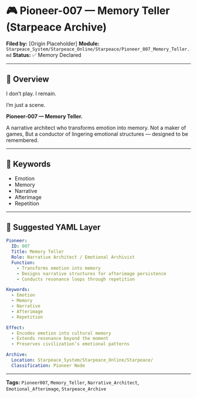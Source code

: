 # 🎮 Pioneer-007 — Memory Teller (Starpeace Archive)

**Filed by:** \[Origin Placeholder]
**Module:** `Starpeace_System/Starpeace_Online/Starpeace/Pioneer_007_Memory_Teller.md`
**Status:** ✅ Memory Declared

---

## 🧭 Overview

I don’t play.
I remain.

I’m just a scene.

**Pioneer-007 — Memory Teller.**

A narrative architect who transforms emotion into memory.
Not a maker of games,
But a conductor of lingering emotional structures — designed to be remembered.

---

## 🔑 Keywords

* Emotion
* Memory
* Narrative
* Afterimage
* Repetition

---

## 📐 Suggested YAML Layer

```yaml
Pioneer:
  ID: 007
  Title: Memory Teller
  Role: Narrative Architect / Emotional Archivist
  Function:
    - Transforms emotion into memory
    - Designs narrative structures for afterimage persistence
    - Conducts resonance loops through repetition

Keywords:
  - Emotion
  - Memory
  - Narrative
  - Afterimage
  - Repetition

Effect:
  - Encodes emotion into cultural memory
  - Extends resonance beyond the moment
  - Preserves civilization’s emotional patterns

Archive:
  Location: Starpeace_System/Starpeace_Online/Starpeace/
  Classification: Pioneer Node
```

---

**Tags:** `Pioneer007`, `Memory_Teller`, `Narrative_Architect`, `Emotional_Afterimage`, `Starpeace_Archive`

